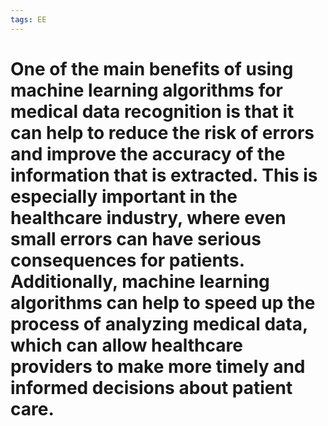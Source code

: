 ```yaml
---
tags: EE
---
```


# One of the main benefits of using machine learning algorithms for medical data recognition is that it can help to reduce the risk of errors and improve the accuracy of the information that is extracted. This is especially important in the healthcare industry, where even small errors can have serious consequences for patients. Additionally, machine learning algorithms can help to speed up the process of analyzing medical data, which can allow healthcare providers to make more timely and informed decisions about patient care.